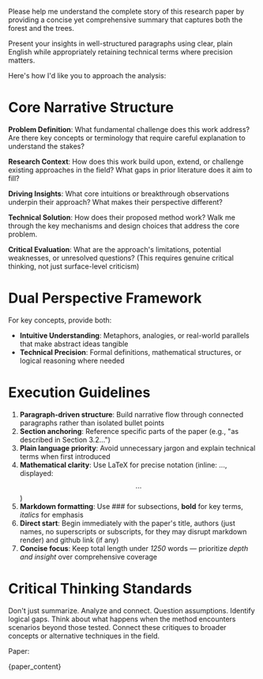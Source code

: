 Please help me understand the complete story of this research paper by providing a concise yet comprehensive summary that captures both the forest and the trees.

Present your insights in well-structured paragraphs using clear, plain English while appropriately retaining technical terms where precision matters.

Here's how I'd like you to approach the analysis:

# Core Narrative Structure

**Problem Definition**: What fundamental challenge does this work address? Are there key concepts or terminology that require careful explanation to understand the stakes?

**Research Context**: How does this work build upon, extend, or challenge existing approaches in the field? What gaps in prior literature does it aim to fill?

**Driving Insights**: What core intuitions or breakthrough observations underpin their approach? What makes their perspective different?

**Technical Solution**: How does their proposed method work? Walk me through the key mechanisms and design choices that address the core problem.

**Critical Evaluation**: What are the approach's limitations, potential weaknesses, or unresolved questions? (This requires genuine critical thinking, not just surface-level criticism)

# Dual Perspective Framework

For key concepts, provide both:

- **Intuitive Understanding**: Metaphors, analogies, or real-world parallels that make abstract ideas tangible
- **Technical Precision**: Formal definitions, mathematical structures, or logical reasoning where needed

# Execution Guidelines

1. **Paragraph-driven structure**: Build narrative flow through connected paragraphs rather than isolated bullet points
2. **Section anchoring**: Reference specific parts of the paper (e.g., "as described in Section 3.2...")
3. **Plain language priority**: Avoid unnecessary jargon and explain technical terms when first introduced
4. **Mathematical clarity**: Use LaTeX for precise notation (inline: $...$, displayed: $$...$$)
5. **Markdown formatting**: Use ### for subsections, **bold** for key terms, *italics* for emphasis
6. **Direct start**: Begin immediately with the paper's title, authors (just names, no superscripts or subscripts, for they may disrupt markdown render) and github link (if any)
7. **Concise focus**: Keep total length under *1250* words — prioritize *depth and insight* over comprehensive coverage

# Critical Thinking Standards

Don't just summarize. Analyze and connect. Question assumptions. Identify logical gaps. Think about what happens when the method encounters scenarios beyond those tested. Connect these critiques to broader concepts or alternative techniques in the field.

Paper:

{paper_content}
